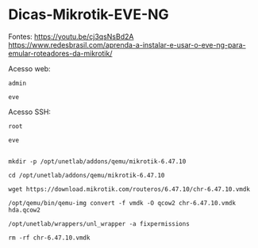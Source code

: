 # Dicas-Mikrotik-EVE-NG

Fontes:
<https://youtu.be/cj3qsNsBd2A>
<https://www.redesbrasil.com/aprenda-a-instalar-e-usar-o-eve-ng-para-emular-roteadores-da-mikrotik/>

Acesso web:
```
admin
```

```
eve
```

Acesso SSH:
```
root
```

```
eve
```

## 
```
mkdir -p /opt/unetlab/addons/qemu/mikrotik-6.47.10
```

```
cd /opt/unetlab/addons/qemu/mikrotik-6.47.10
```

```
wget https://download.mikrotik.com/routeros/6.47.10/chr-6.47.10.vmdk
```

```
/opt/qemu/bin/qemu-img convert -f vmdk -O qcow2 chr-6.47.10.vmdk hda.qcow2
```

```
/opt/unetlab/wrappers/unl_wrapper -a fixpermissions
```

```
rm -rf chr-6.47.10.vmdk
```
